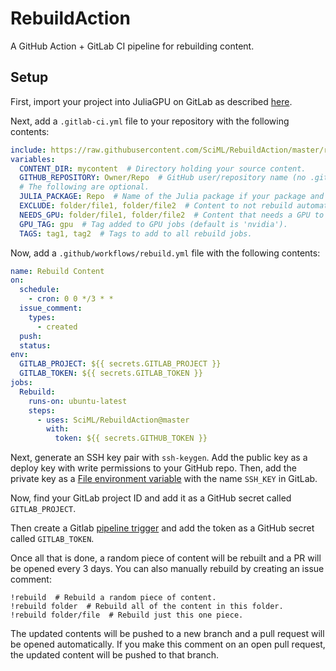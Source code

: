# RebuildAction

A GitHub Action + GitLab CI pipeline for rebuilding content.

## Setup

First, import your project into JuliaGPU on GitLab as described [here](https://github.com/JuliaGPU/gitlab-ci).

Next, add a `.gitlab-ci.yml` file to your repository with the following contents:

```yml
include: https://raw.githubusercontent.com/SciML/RebuildAction/master/rebuild.yml
variables:
  CONTENT_DIR: mycontent  # Directory holding your source content.
  GITHUB_REPOSITORY: Owner/Repo  # GitHub user/repository name (no .git).
  # The following are optional.
  JULIA_PACKAGE: Repo  # Name of the Julia package if your package and repo names are different.
  EXCLUDE: folder/file1, folder/file2  # Content to not rebuild automatically.
  NEEDS_GPU: folder/file1, folder/file2  # Content that needs a GPU to build.
  GPU_TAG: gpu  # Tag added to GPU jobs (default is 'nvidia').
  TAGS: tag1, tag2  # Tags to add to all rebuild jobs.
```

Now, add a `.github/workflows/rebuild.yml` file with the following contents:

```yml
name: Rebuild Content
on:
  schedule:
    - cron: 0 0 */3 * *
  issue_comment:
    types:
      - created
  push:
  status:
env:
  GITLAB_PROJECT: ${{ secrets.GITLAB_PROJECT }}
  GITLAB_TOKEN: ${{ secrets.GITLAB_TOKEN }}
jobs:
  Rebuild:
    runs-on: ubuntu-latest
    steps:
      - uses: SciML/RebuildAction@master
        with:
          token: ${{ secrets.GITHUB_TOKEN }}
```

Next, generate an SSH key pair with `ssh-keygen`.
Add the public key as a deploy key with write permissions to your GitHub repo.
Then, add the private key as a [File environment variable](https://docs.gitlab.com/ee/ci/variables/README.html#custom-environment-variables-of-type-file) with the name `SSH_KEY` in GitLab.

Now, find your GitLab project ID and add it as a GitHub secret called `GITLAB_PROJECT`.

Then create a Gitlab [pipeline trigger](https://docs.gitlab.com/ee/ci/triggers/#adding-a-new-trigger) and add the token as a GitHub secret called `GITLAB_TOKEN`.

Once all that is done, a random piece of content will be rebuilt and a PR will be opened
every 3 days. You can also manually rebuild by creating an issue comment:

```
!rebuild  # Rebuild a random piece of content.
!rebuild folder  # Rebuild all of the content in this folder.
!rebuild folder/file  # Rebuild just this one piece.
```

The updated contents will be pushed to a new branch and a pull request will be opened automatically.
If you make this comment on an open pull request, the updated content will be pushed to that branch.
